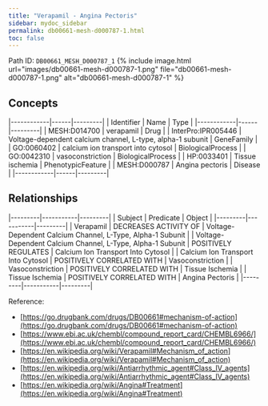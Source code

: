 ```yaml
---
title: "Verapamil - Angina Pectoris"
sidebar: mydoc_sidebar
permalink: db00661-mesh-d000787-1.html
toc: false 
---
```



Path ID: `DB00661_MESH_D000787_1`
{% include image.html url="images/db00661-mesh-d000787-1.png" file="db00661-mesh-d000787-1.png" alt="db00661-mesh-d000787-1" %}

## Concepts

|------------|------|---------|
| Identifier | Name | Type    |
|------------|------|---------|
| MESH:D014700 | verapamil | Drug |
| InterPro:IPR005446 | Voltage-dependent calcium channel, L-type, alpha-1 subunit | GeneFamily |
| GO:0060402 | calcium ion transport into cytosol | BiologicalProcess |
| GO:0042310 | vasoconstriction | BiologicalProcess |
| HP:0033401 | Tissue ischemia | PhenotypicFeature |
| MESH:D000787 | Angina pectoris | Disease |
|------------|------|---------|

## Relationships

|---------|-----------|---------|
| Subject | Predicate | Object  |
|---------|-----------|---------|
| Verapamil | DECREASES ACTIVITY OF | Voltage-Dependent Calcium Channel, L-Type, Alpha-1 Subunit |
| Voltage-Dependent Calcium Channel, L-Type, Alpha-1 Subunit | POSITIVELY REGULATES | Calcium Ion Transport Into Cytosol |
| Calcium Ion Transport Into Cytosol | POSITIVELY CORRELATED WITH | Vasoconstriction |
| Vasoconstriction | POSITIVELY CORRELATED WITH | Tissue Ischemia |
| Tissue Ischemia | POSITIVELY CORRELATED WITH | Angina Pectoris |
|---------|-----------|---------|

Reference: 
  - [https://go.drugbank.com/drugs/DB00661#mechanism-of-action](https://go.drugbank.com/drugs/DB00661#mechanism-of-action)
  - [https://www.ebi.ac.uk/chembl/compound_report_card/CHEMBL6966/](https://www.ebi.ac.uk/chembl/compound_report_card/CHEMBL6966/)
  - [https://en.wikipedia.org/wiki/Verapamil#Mechanism_of_action](https://en.wikipedia.org/wiki/Verapamil#Mechanism_of_action)
  - [https://en.wikipedia.org/wiki/Antiarrhythmic_agent#Class_IV_agents](https://en.wikipedia.org/wiki/Antiarrhythmic_agent#Class_IV_agents)
  - [https://en.wikipedia.org/wiki/Angina#Treatment](https://en.wikipedia.org/wiki/Angina#Treatment)
